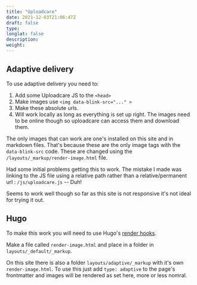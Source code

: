 ```yaml
---
title: "Uploadcare"
date: 2021-12-03T21:06:47Z
draft: false
type: 
longlat: false
description:
weight:
---
```


## Adaptive delivery

To use adaptive delivery you need to:

1. Add some Uploadcare JS to the `<head>`
2. Make images use `<img data-blink-src="..." >`
3. Make these absolute urls.
4. Will work locally as long as everything is set up right. The images need to be online though so uploadcare can access them and download them.


The only images that can work are one's installed on this site and in markdown files. That's because these are the only image tags with the `data-blink-src` code. These are changed using the  `/layouts/_markup/render-image.html` file. 

Had some initial problems getting this to work. The mistake I made was linking to the JS file using a relative path rather than a relative/permanent url : `/js/uploadcare.js` -- Duh!

Seems to work well though so far as this site is not responsive it's not ideal for trying it out.


## Hugo

To make this work you will need to use Hugo's [render hooks](https://gohugo.io/templates/render-hooks/#render-hooks-for-headings-links-and-images).

Make a file called `render-image.html` and place in a folder in `layouts/_default/_markup`.

On this site there is also a folder `layouts/adaptive/_markup` with it's own `render-image.html`. To use this just add `type: adaptive` to the page's frontmatter and images will be rendered as set here, more or less nomral.